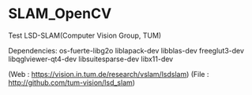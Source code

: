 # SLAM_OpenCV

Test LSD-SLAM(Computer Vision Group, TUM)

Dependencies: os-fuerte-libg2o liblapack-dev libblas-dev freeglut3-dev libqglviewer-qt4-dev libsuitesparse-dev libx11-dev

(Web : https://vision.in.tum.de/research/vslam/lsdslam)
(File : http://github.com/tum-vision/lsd_slam)
